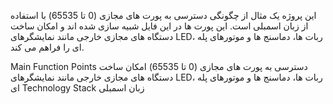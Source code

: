 این پروژه یک مثال از چگونگی دسترسی به پورت های مجازی (0 تا 65535) با استفاده از زبان اسمبلی است. این پورت ها در این فایل شبیه سازی شده اند و امکان ساخت دستگاه های مجازی خارجی مانند نمایشگرهای LED، ربات ها، دماسنج ها و موتورهای پله ای را فراهم می کند.

Main Function Points
دسترسی به پورت های مجازی (0 تا 65535)
امکان ساخت دستگاه های مجازی خارجی مانند نمایشگرهای LED، ربات ها، دماسنج ها و موتورهای پله ای
Technology Stack
زبان اسمبلی
